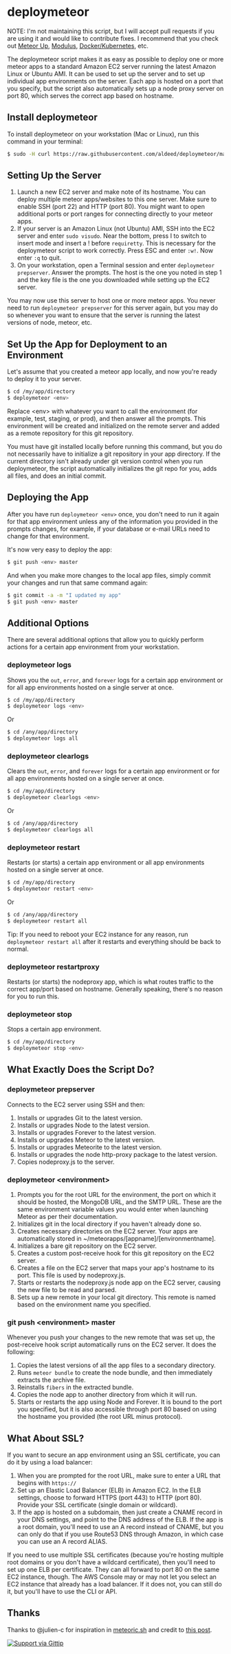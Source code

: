# deploymeteor

NOTE: I'm not maintaining this script, but I will accept pull requests if you are using it and would like to contribute fixes. I recommend that you check out [Meteor Up](https://github.com/arunoda/meteor-up), [Modulus](https://modulus.io/), [Docker/Kubernetes](https://bulletproofmeteor.com/architecture/deploying-meteor-apps-into-a-kubernetes-cluster), etc.

The deploymeteor script makes it as easy as possible to deploy one or more meteor apps to a standard Amazon EC2 server running the latest Amazon Linux or Ubuntu AMI. It can be used to set up the server and to set up individual app environments on the server. Each app is hosted on a port that you specify, but the script also automatically sets up a node proxy server on port 80, which serves the correct app based on hostname.

## Install deploymeteor

To install deploymeteor on your workstation (Mac or Linux), run this command in your terminal:

```bash
$ sudo -H curl https://raw.githubusercontent.com/aldeed/deploymeteor/master/install | sh
```

## Setting Up the Server

1. Launch a new EC2 server and make note of its hostname. You can deploy multiple meteor apps/websites to this one server. Make sure to enable SSH (port 22) and HTTP (port 80). You might want to open additional ports or port ranges for connecting directly to your meteor apps.
2. If your server is an Amazon Linux (not Ubuntu) AMI, SSH into the EC2 server and enter `sudo visudo`. Near the bottom, press I to switch to insert mode and insert a ! before `requiretty`. This is necessary for the deploymeteor script to work correctly. Press ESC and enter `:w!`. Now enter `:q` to quit.
3. On your workstation, open a Terminal session and enter `deploymeteor prepserver`. Answer the prompts. The host is the one you noted in step 1 and the key file is the one you downloaded while setting up the EC2 server.

You may now use this server to host one or more meteor apps. You never need to run `deploymeteor prepserver` for this server again, but you may do so whenever you want to ensure that the server is running the latest versions of node, meteor, etc.

## Set Up the App for Deployment to an Environment

Let's assume that you created a meteor app locally, and now you're ready to deploy it to your server.

```bash
$ cd /my/app/directory
$ deploymeteor <env>
```

Replace &lt;env&gt; with whatever you want to call the environment (for example, test, staging, or prod), and then answer all the prompts. This environment will be created and initialized on the remote server and added as a remote repository for this git repository.

You must have git installed locally before running this command, but you do not necessarily have to initialize a git repository in your app directory. If the current directory isn't already under git version control when you run deploymeteor, the script automatically initializes the git repo for you, adds all files, and does an initial commit.

## Deploying the App

After you have run `deploymeteor <env>` once, you don't need to run it again for that app environment unless any of the information you provided in the prompts changes, for example, if your database or e-mail URLs need to change for that environment.

It's now very easy to deploy the app:

```bash
$ git push <env> master
```

And when you make more changes to the local app files, simply commit your changes and run that same command again:

```bash
$ git commit -a -m "I updated my app"
$ git push <env> master
```

## Additional Options

There are several additional options that allow you to quickly perform actions for a certain app environment from your workstation.

### deploymeteor logs

Shows you the `out`, `error`, and `forever` logs for a certain app environment or for all app environments hosted on a single server at once.

```bash
$ cd /my/app/directory
$ deploymeteor logs <env>
```

Or

```bash
$ cd /any/app/directory
$ deploymeteor logs all
```

### deploymeteor clearlogs

Clears the `out`, `error`, and `forever` logs for a certain app environment or for all app environments hosted on a single server at once.

```bash
$ cd /my/app/directory
$ deploymeteor clearlogs <env>
```

Or

```bash
$ cd /any/app/directory
$ deploymeteor clearlogs all
```

### deploymeteor restart

Restarts (or starts) a certain app environment or all app environments hosted on a single server at once.

```bash
$ cd /my/app/directory
$ deploymeteor restart <env>
```

Or

```bash
$ cd /any/app/directory
$ deploymeteor restart all
```

Tip: If you need to reboot your EC2 instance for any reason, run `deploymeteor restart all` after it restarts and everything should be back to normal.

### deploymeteor restartproxy

Restarts (or starts) the nodeproxy app, which is what routes traffic to the correct app/port based on hostname. Generally speaking, there's no reason for you to run this.

### deploymeteor stop

Stops a certain app environment.

```bash
$ cd /my/app/directory
$ deploymeteor stop <env>
```

## What Exactly Does the Script Do?

### deploymeteor prepserver

Connects to the EC2 server using SSH and then:

1. Installs or upgrades Git to the latest version.
2. Installs or upgrades Node to the latest version.
3. Installs or upgrades Forever to the latest version.
4. Installs or upgrades Meteor to the latest version.
5. Installs or upgrades Meteorite to the latest version.
6. Installs or upgrades the node http-proxy package to the latest version.
7. Copies nodeproxy.js to the server.

### deploymeteor &lt;environment&gt;

1. Prompts you for the root URL for the environment, the port on which it should be hosted, the MongoDB URL, and the SMTP URL. These are the same environment variable values you would enter when launching Meteor as per their documentation.
2. Initializes git in the local directory if you haven't already done so.
3. Creates necessary directories on the EC2 server. Your apps are automatically stored in ~/meteorapps/[appname]/[environmentname].
4. Initializes a bare git repository on the EC2 server.
5. Creates a custom post-receive hook for this git repository on the EC2 server.
6. Creates a file on the EC2 server that maps your app's hostname to its port. This file is used by nodeproxy.js.
7. Starts or restarts the nodeproxy.js node app on the EC2 server, causing the new file to be read and parsed.
8. Sets up a new remote in your local git directory. This remote is named based on the environment name you specified.

### git push &lt;environment&gt; master

Whenever you push your changes to the new remote that was set up, the post-receive hook script automatically runs on the EC2 server. It does the following:

1. Copies the latest versions of all the app files to a secondary directory.
2. Runs `meteor bundle` to create the node bundle, and then immediately extracts the archive file.
3. Reinstalls `fibers` in the extracted bundle.
4. Copies the node app to another directory from which it will run.
5. Starts or restarts the app using Node and Forever. It is bound to the port you specified, but it is also accessible through port 80 based on using the hostname you provided (the root URL minus protocol).

## What About SSL?

If you want to secure an app environment using an SSL certificate, you can do it by using a load balancer:

1. When you are prompted for the root URL, make sure to enter a URL that begins with `https://`
2. Set up an Elastic Load Balancer (ELB) in Amazon EC2. In the ELB settings, choose to forward HTTPS (port 443) to HTTP (port 80). Provide your SSL certificate (single domain or wildcard).
3. If the app is hosted on a subdomain, then just create a CNAME record in your DNS settings, and point to the DNS address of the ELB. If the app is a root domain, you'll need to use an A record instead of CNAME, but you can only do that if you use Route53 DNS through Amazon, in which case you can use an A record ALIAS.

If you need to use multiple SSL certificates (because you're hosting multiple root domains or you don't have a wildcard certificate), then you'll need to set up one ELB per certificate. They can all forward to port 80 on the same EC2 instance, though. The AWS Console may or may not let you select an EC2 instance that already has a load balancer. If it does not, you can still do it, but you'll have to use the CLI or API.

## Thanks

Thanks to @julien-c for inspiration in [meteoric.sh](https://github.com/julien-c/meteoric.sh) and credit to [this post](http://toroid.org/ams/git-website-howto).

[![Support via Gittip](https://rawgithub.com/twolfson/gittip-badge/0.2.0/dist/gittip.png)](https://www.gittip.com/aldeed/)
